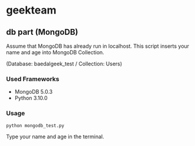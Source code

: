 # geekteam

## db part (MongoDB)
Assume that MongoDB has already run in localhost. This script inserts your name and age into MongoDB Collection.


(Database: baedalgeek_test / Collection: Users)


### **Used Frameworks**
 * MongoDB 5.0.3
 * Python 3.10.0


### **Usage**
    python mongodb_test.py
Type your name and age in the terminal.